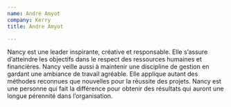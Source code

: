 ```yaml
---
name: André Amyot
company: Kerry
title: Andre Amyot

---
```

Nancy est une leader inspirante, créative et responsable. Elle s’assure d’atteindre les objectifs dans le respect des ressources humaines et financières. Nancy veille aussi à maintenir une discipline de gestion en gardant une ambiance de travail agréable. Elle applique autant des méthodes reconnues que nouvelles pour la réussite des projets. Nancy est une personne qui fait la différence pour obtenir des résultats qui auront une longue pérennité dans l’organisation.